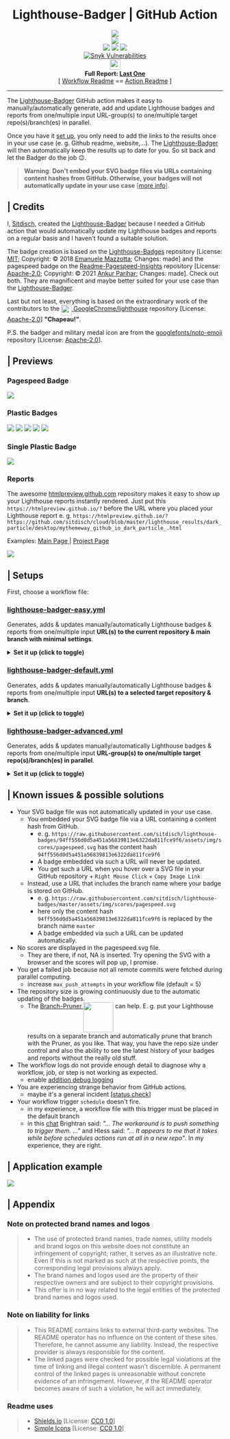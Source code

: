 <div align='center'>
<h1>Lighthouse-Badger | GitHub Action</h1>
<img src="https://repository-images.githubusercontent.com/359827195/1a084a2e-f30b-4c5d-b4a8-a3ce60d6f945"/><br>
<a title="Check it out" target="_blank" href="https://github.com/GoogleChrome/lighthouse"><img src="https://img.shields.io/github/package-json/dependency-version/myactionway/lighthouse-badges/lighthouse?label=Lighthouse&logo=lighthouse&cacheSeconds=3600" /></a><br>
<img src="https://img.shields.io/github/repo-size/myactionway/lighthouse-badger-action?label=RepoSize&cacheSeconds=3600" />
<a title="Check it out" target="_blank" href="https://github.com/myactionway/lighthouse-badger-action/blob/main/LICENSE.txt"><img src="https://raw.githubusercontent.com/sitdisch/cloud/master/badges/particle/License-MIT.svg" /></a>
<a title="Check it out" target="_blank" href="https://github.com/MyActionWay/lighthouse-badger-action/releases"><img src="https://img.shields.io/github/v/release/myactionway/lighthouse-badger-action?label=LastRelease&cacheSeconds=3600" /></a><br>
<a title="Explore it" target="_blank" href="https://snyk.io/test/github/MyActionWay/lighthouse-badges"><img alt="Snyk Vulnerabilities" src="https://img.shields.io/badge/Snyk-Vulnerabilities-2A2E30.svg?logo=snyk&cacheSeconds=3600" /></a><br>
<a title="Explore it" target="_blank" href="https://snyk.io/test/github/MyActionWay/lighthouse-badges"><img loading="eager" alt="&nbsp;pending..." height="25" src="https://img.shields.io/snyk/vulnerabilities/github/MyActionWay/lighthouse-badges?label=&cacheSeconds=3600" /></a><br>
<b>Full Report: <a title="Check it out" target="_blank" href="https://snyk.io/test/github/MyActionWay/lighthouse-badges">Last&nbsp;One</a></b><br>
[ <a title="Check it out" target="_blank" href="https://github.com/myactionway/lighthouse-badger-workflows">Workflow Readme</a> == <a title="Check it out" target="_blank" href="https://github.com/myactionway/lighthouse-badger-action">Action Readme</a> ]
</div>
<hr>

The [Lighthouse-Badger](https://github.com/myactionway/lighthouse-badger-action "Get it") GitHub action makes it easy to manually/automatically generate, add and update Lighthouse badges and reports from one/multiple input URL-group(s) to one/multiple target repo(s)/branch(es) in parallel.

Once you have it [set up](#-setups "Go there"), you only need to add the links to the results once in your use case (e.&nbsp;g. Github readme, website,...). The [Lighthouse-Badger](https://github.com/myactionway/lighthouse-badger-action "Get it") will then automatically keep the results up to date for you. So sit back and let the Badger do the job :wink:.

> **Warning**: **Don't embed your SVG badge files via URLs containing content hashes from GitHub. Otherwise, your badges will not automatically update in your use case** [[more info](#-known-issues--possible-solutions "Go there")].

## | Credits

I, [Sitdisch](https://github.com/sitdisch "Visit me"), created the [Lighthouse-Badger](https://github.com/myactionway/lighthouse-badger-action "Get it") because I needed a GitHub action that would automatically update my Lighthouse badges and reports on a regular basis and I haven't found a suitable solution.

The badge creation is based on the [Lighthouse-Badges](https://github.com/emazzotta/lighthouse-badges "Go there") repository  [License: [MIT](https://github.com/emazzotta/lighthouse-badges/blob/master/LICENSE.md "Go there"); Copyright: ©️ 2018 [Emanuele Mazzotta](https://github.com/emazzotta "Visit him"); Changes: made] and the pagespeed badge on the [Readme-Pagespeed-Insights](https://github.com/ankurparihar/readme-pagespeed-insights "Go there") repository  [License: [Apache-2.0](https://github.com/ankurparihar/readme-pagespeed-insights/blob/master/LICENSE "Go there"); Copyright: ©️ 2021 [Ankur Parihar](https://github.com/ankurparihar "Visit him"); Changes: made]. Check out both. They are magnificent and maybe better suited for your use case than the [Lighthouse-Badger](https://github.com/myactionway/lighthouse-badger-action "Get it").

Last but not least, everything is based on the extraordinary work of the contributors to the <a title="Visit the Lighthouse" target="_blank" href="https://github.com/GoogleChrome/lighthouse"><img align="top" src="https://raw.githubusercontent.com/GoogleChrome/lighthouse/master/assets/lighthouse-logo.svg" width="25"/> GoogleChrome/lighthouse</a> repository [License: [Apache-2.0](https://github.com/GoogleChrome/lighthouse/blob/master/LICENSE)] <b>"Chapeau!"</b>.

P.S. the badger and military medal icon are from the [googlefonts/noto-emoji](https://github.com/googlefonts/noto-emoji "Go there") repository [License: [Apache-2.0](https://github.com/googlefonts/noto-emoji/blob/main/LICENSE)].

## | Previews

### Pagespeed Badge

<img src="https://raw.githubusercontent.com/sitdisch/lighthouse-badges/master/assets/img/scores/pagespeed.svg"/>

### Plastic Badges

<img src="https://raw.githubusercontent.com/sitdisch/lighthouse-badges/master/assets/img/scores/lighthouse_performance.svg"/> <img src="https://raw.githubusercontent.com/sitdisch/lighthouse-badges/master/assets/img/scores/lighthouse_accessibility.svg"/> <img src="https://raw.githubusercontent.com/sitdisch/lighthouse-badges/master/assets/img/scores/lighthouse_best-practices.svg"/> <img src="https://raw.githubusercontent.com/sitdisch/lighthouse-badges/master/assets/img/scores/lighthouse_seo.svg"/> <img src="https://raw.githubusercontent.com/sitdisch/lighthouse-badges/master/assets/img/scores/lighthouse_pwa.svg"/>

### Single Plastic Badge

<img src="https://raw.githubusercontent.com/sitdisch/lighthouse-badges/master/assets/img/scores/lighthouse.svg"/>

### Reports

The awesome [htmlpreview.github.com](https://github.com/htmlpreview/htmlpreview.github.com) repository makes it easy to show up your Lighthouse reports instantly rendered. Just put this `https://htmlpreview.github.io/?` before the URL where you placed your Lighthouse report e.&nbsp;g. `https://htmlpreview.github.io/?https://github.com/sitdisch/cloud/blob/master/lighthouse_results/dark_particle/desktop/mythemeway_github_io_dark_particle_.html`<br>

Examples: <a href="https://htmlpreview.github.io/?https://raw.githubusercontent.com/sitdisch/cloud/master/lighthouse_results/dark_particle/desktop/mythemeway_github_io_dark_particle_.html" title="Check it out" target="_blank">Main Page </a> | <a href="https://htmlpreview.github.io/?https://raw.githubusercontent.com/sitdisch/cloud/master/lighthouse_results/dark_particle/desktop/mythemeway_github_io_dark_particle_projects_2020_10_31_project_1_html.html" title="Check it out" target="_blank">Project Page</a>

<a href="https://htmlpreview.github.io/?https://raw.githubusercontent.com/sitdisch/cloud/master/lighthouse_results/dark_particle/desktop/mythemeway_github_io_dark_particle_.html" title="Check it out" target="_blank"><img src="https://raw.githubusercontent.com/sitdisch/cloud/master/images/lighthousebadger_report.png" /></a>

## | Setups

First, choose a workflow file:

### [lighthouse-badger-easy.yml](https://github.com/MyActionWay/lighthouse-badger-workflows/blob/main/.github/workflows/lighthouse-badger-easy.yml "Get it")
Generates, adds & updates manually/automatically Lighthouse badges & reports from one/multiple input <b>URL(s) to the current repository & main branch with minimal settings</b>.

<details><summary><b>Set it up (click to toggle)</b></summary>

1. add the [lighthouse-badger-easy.yml](https://github.com/MyActionWay/lighthouse-badger-workflows/blob/main/.github/workflows/lighthouse-badger-easy.yml "Get it") workflow file to a repository
	* it has to be the target repository where you want to add the Lighthouse results (this is not the case with the other workflow files)
	* the path has to be `.github/workflows/lighthouse-badger-easy.yml`
2. create a new encrypted repository secret [[procedure](https://docs.github.com/en/actions/reference/encrypted-secrets#creating-encrypted-secrets-for-a-repository "Learn how")]
	* give the secret a name e.&nbsp;g. `LIGHTHOUSE_BADGER_TOKEN`
	* the value of the secret must be the value of the personal access token for the repository where you want to add the Lighthouse results.
		* [procedure for creating a personal access token](https://docs.github.com/en/github/authenticating-to-github/creating-a-personal-access-token "Learn how")
		* select only the minimum scopes and permissions required e.&nbsp;g. repo
	* add the secret to the same repository where you added this workflow file
3. adapt your [lighthouse-badger-easy.yml](https://github.com/MyActionWay/lighthouse-badger-workflows/blob/main/.github/workflows/lighthouse-badger-easy.yml "Get it") file
	* for manual triggers
		* you don't have to adjust anything in the workflow file; just use it
			* [procedure for manually running a workflow on GitHub](https://docs.github.com/en/actions/managing-workflow-runs/manually-running-a-workflow#running-a-workflow-on-github "Learn how")
				<img src="https://raw.githubusercontent.com/sitdisch/cloud/master/images/lighthousebadger_minimal_manual_inputs.png" />
			* [procedure for manually running a workflow using the GitHub CLI](https://docs.github.com/en/actions/managing-workflow-runs/manually-running-a-workflow#running-a-workflow-using-github-cli)
			* [procedure for manually running a workflow using the REST API](https://docs.github.com/en/actions/managing-workflow-runs/manually-running-a-workflow#running-a-workflow-using-the-rest-api)
	* for all other triggers
		* adapt this section
			```yml
			##############################################################
			# DEFINE YOUR INPUTS AND TRIGGERS IN THE FOLLOWING
			##############################################################

			# INPUTS as environmental variables (env)
			env:
				URLS: # URL(s) to be checked e.g. 'https://github.com/sitdisch https://github.com/mythemeway'
				TOKEN_NAME: # target token name e.g. 'LIGHTHOUSE_BADGER_TOKEN'

			# TRIGGERS
			on:
			#	page_build:
			#	schedule:
			#		- cron: '55 23 * * 0'
			```
		* CONSIDER:
			* INPUTS:
				* you only have to define `URLS` and `TOKEN_NAME`;
				* `TOKEN_NAME`: never enter the actual value of the personal access token
			* TRIGGERS:
				* `page_build`: Lighthouse results are generated every time after the GitHub page is built
				* `schedule`:
					* e.&nbsp;g. `cron: '55 23 * * 0'` executes the [Lighthouse-Badger](https://github.com/myactionway/lighthouse-badger-action "Get it") every Sunday at 23:55
					* you can check your inputs [here](https://crontab.guru/ "Go there")
			* hidden defaults (changeable with the other workflow files):
				* target repository & branch: Repository with this workflow file and main branch
				* outputs:
					* badges: pagespeed.svg
					* reports: yes
					* output-paths: 
						* lighthouse_results/mobile
						* lighthouse_results/desktop
				* audit types:
					* mobile:
						* parameters: '--throttling.cpuSlowdownMultiplier=2' 		
					* desktop:
						* parameters: '--throttling.cpuSlowdownMultiplier=1'
				* other settings:
					* user who commit: github-actions[bot]
					* user e-mail address: 41898282+github-actions[bot]@users.noreply.github.com
					* commit message: Lighthouse-Badger[bot]: Results Added

That's it. Happy audits.

</details>

### [lighthouse-badger-default.yml](https://github.com/MyActionWay/lighthouse-badger-workflows/blob/main/.github/workflows/lighthouse-badger-default.yml "Get it")
Generates, adds & updates manually/automatically Lighthouse badges & reports from one/multiple input <b>URL(s) to a selected target repository & branch</b>.

<details><summary><b>Set it up (click to toggle)</b></summary>

1. add the [lighthouse-badger-default.yml](https://github.com/MyActionWay/lighthouse-badger-workflows/blob/main/.github/workflows/lighthouse-badger-default.yml "Get it") workflow file to a repository
	* it doesn't have to be the repository where you want to add the Lighthouse results; e.&nbsp;g., you can simply [fork](https://github.com/myactionway/lighthouse-badger-workflows/fork "fork it") the `myactionway/lighthouse-badger-workflows` repository
		* CONSIDER: with a forked repository, you need to confirm that you want to use a workflow before you can actually use it (repo menu > actions tab > push the button)
	* the path has to be `.github/workflows/lighthouse-badger-default.yml`
2. create a new encrypted repository secret [[procedure](https://docs.github.com/en/actions/reference/encrypted-secrets#creating-encrypted-secrets-for-a-repository "Learn how")]
	* give the secret a name e.&nbsp;g. `LIGHTHOUSE_BADGER_TOKEN`
	* the value of the secret must be the value of the personal access token for the target repository where you want to add the Lighthouse results.
		* [procedure for creating a personal access token](https://docs.github.com/en/github/authenticating-to-github/creating-a-personal-access-token "Learn how")
		* select only the minimum scopes and permissions required e.&nbsp;g. repo
	* add the secret to the same repository where you added this workflow file
3. adapt your [lighthouse-badger-default.yml](https://github.com/MyActionWay/lighthouse-badger-workflows/blob/main/.github/workflows/lighthouse-badger-default.yml "Get it") file
	* for manual triggers
		* you don't have to adjust anything in the workflow file; just use it
			* [procedure for manually running a workflow on GitHub](https://docs.github.com/en/actions/managing-workflow-runs/manually-running-a-workflow#running-a-workflow-on-github "Learn how")
				<img src="https://raw.githubusercontent.com/sitdisch/cloud/master/images/lighthousebadger_manual_inputs.png" />
			* [procedure for manually running a workflow using the GitHub CLI](https://docs.github.com/en/actions/managing-workflow-runs/manually-running-a-workflow#running-a-workflow-using-github-cli)
			* [procedure for manually running a workflow using the REST API](https://docs.github.com/en/actions/managing-workflow-runs/manually-running-a-workflow#running-a-workflow-using-the-rest-api)
	* for all other triggers
		* adapt this section
			```yml
			##############################################################
			# DEFINE YOUR INPUTS AND TRIGGERS IN THE FOLLOWING
			##############################################################

			# INPUTS as environmental variables (env)
			env:
				URLS: # URL(s) to be checked e.g. 'https://github.com/sitdisch https://github.com/mythemeway'
				TOKEN_NAME: # target token name e.g. 'LIGHTHOUSE_BADGER_TOKEN'
				REPO_BRANCH: # target repository & branch e.g. 'dummy/mytargetrepo main'
				BADGES_ARGS: # badge-style '-b {flat,...}', preceding-label '-l "Lighthouse "', output-path '-o lighthouse_results/dummy', save-report '-r', single-badge '-s'
				AUDIT_TYPE: # 'mobile', 'desktop', 'both' or 'both_p' 
				MOBILE_LIGHTHOUSE_PARAMS: # Lighthouse parameters mobile audit
				DESKTOP_LIGHTHOUSE_PARAMS: # Lighthouse parameters desktop audit
				USER_NAME: # user who should commit e.g. 'dummy'
				USER_EMAIL: # e.g. 'dummy@gmail.com'
				COMMIT_MESSAGE: # e.g. 'Lighthouse results added'

			# TRIGGERS
			on:
			#	page_build:
			#	schedule:
			#		- cron: '55 23 * * 0'
			```
		* CONSIDER:
			* INPUTS:
				* you only have to define `URLS` and `TOKEN_NAME`; if any other input is blank, one of these default values will be used instead
					```yml
					DEFAULT_REPO_BRANCH: '${{ github.repository }} main' # repo with this file and main branch
					DEFAULT_BADGES_ARGS: '-b pagespeed -o lighthouse_results -r'
					DEFAULT_AUDIT_TYPE: 'both'
					DEFAULT_MOBILE_LIGHTHOUSE_PARAMS: '--throttling.cpuSlowdownMultiplier=2'
					DEFAULT_DESKTOP_LIGHTHOUSE_PARAMS: '--preset=desktop --throttling.cpuSlowdownMultiplier=1'
					DEFAULT_USER_NAME: 'github-actions[bot]'
					DEFAULT_USER_EMAIL: '41898282+github-actions[bot]@users.noreply.github.com'
					DEFAULT_COMMIT_MESSAGE: 'Lighthouse-Badger[bot]: Results Added'
					```
				* `TOKEN_NAME`: never enter the actual value of the personal access token
				* `BADGES_ARGS`: 
					* more information about the optional arguments can be found [here](https://github.com/sitdisch/lighthouse-badges#help "Go there")
					* in contrast to the Lighthouse-Badges repository
						* do not enter any URL(s) here
						* mobile or/and desktop is/are always added to your output-path
				* `MOBILE/DESKTOP_LIGHTHOUSE_PARAMS`:
					* more information about the optional arguments can be found [here](https://github.com/GoogleChrome/lighthouse#cli-options)
				* `AUDIT_TYPE`:
					* `'both_p'`: desktop and mobile audits are carried out in parallel
						* <b>it's not recommended</b> as it can skew the performance results [<a title="Check it out" target="_blank" href="https://github.com/GoogleChrome/lighthouse/issues/7104#issuecomment-458368476">source</a>] and it can also be slower than `'both'`
			* TRIGGERS:
				* `page_build`: Lighthouse results are generated every time after the GitHub page is built
				* `schedule`:
					* e.&nbsp;g. `cron: '55 23 * * 0'` executes the [Lighthouse-Badger](https://github.com/myactionway/lighthouse-badger-action "Get it") every Sunday at 23:55
					* you can check your inputs [here](https://crontab.guru/ "Go there")

That's it. Happy audits.

</details>

### [lighthouse-badger-advanced.yml](https://github.com/MyActionWay/lighthouse-badger-workflows/blob/main/.github/workflows/lighthouse-badger-advanced.yml "Get it")
Generates, adds & updates manually/automatically Lighthouse badges & reports from one/multiple input <b>URL-group(s) to one/multiple target repo(s)/branch(es) in parallel</b>.

<details><summary><b>Set it up (click to toggle)</b></summary>

1. add the [lighthouse-badger-advanced.yml](https://github.com/MyActionWay/lighthouse-badger-workflows/blob/main/.github/workflows/lighthouse-badger-advanced.yml "Get it") workflow file to a repository
	* it doesn't have to be a repository where you want to add Lighthouse results; e.&nbsp;g., you can simply [fork](https://github.com/myactionway/lighthouse-badger-workflows/fork "fork it") the `myactionway/lighthouse-badger-workflows` repository
		* CONSIDER: with a forked repository, you need to confirm that you want to use a workflow before you can actually use it (repo menu > actions tab > push the button)
	* the path has to be `.github/workflows/lighthouse-badger-advanced.yml`
2. create new encrypted repository secrets [[procedure](https://docs.github.com/en/actions/reference/encrypted-secrets#creating-encrypted-secrets-for-a-repository "Learn how")]
	* give the secrets names e.&nbsp;g. `LIGHTHOUSE_BADGER_TOKEN_1` and `LIGHTHOUSE_BADGER_TOKEN_2`
	* the values of the secrets must be the values of the personal access tokens for the target repositories where you want to add the Lighthouse results.
		* [procedure for creating a personal access token](https://docs.github.com/en/github/authenticating-to-github/creating-a-personal-access-token "Learn how")
		* select only the minimum scopes and permissions required e.&nbsp;g. repo
	* add the secrets to the same repository where you added this workflow file
3. adapt your [lighthouse-badger-advanced.yml](https://github.com/MyActionWay/lighthouse-badger-workflows/blob/main/.github/workflows/lighthouse-badger-advanced.yml "Get it") file
	* define your defaults
		```yml
		##############################################################
		# DEFINE YOUR DEFAULTS (INPUTS & TRIGGERS) IN THE FOLLOWING
		##############################################################

		# INPUTS as environmental variables (env)
		env:
			TOKEN_NAME: # target token name e.g. 'LIGHTHOUSE_BADGER_TOKEN_1'
			REPO_BRANCH: # target repository & branch e.g. 'dummy/mytargetrepo_1 main'
			AUDIT_TYPE: # 'mobile', 'desktop', 'both' or 'both_p' 
			MOBILE_LIGHTHOUSE_PARAMS: # Lighthouse parameters mobile audit
			DESKTOP_LIGHTHOUSE_PARAMS: # Lighthouse parameters desktop audit
			USER_NAME: # user who should commit e.g. 'dummy'
			USER_EMAIL: # e.g. 'dummy@gmail.com'
			COMMIT_MESSAGE: # e.g. 'Lighthouse results added'

		# TRIGGERS
		on:
		#	page_build:
		#	schedule:
		#		- cron: '55 23 * * 0'
			workflow_dispatch:
		```
		* CONSIDER:
			* INPUTS:
				* `TOKEN_NAME`: never enter the actual value of the personal access token
				* all inputs except `TOKEN_NAME` have predefined values; you can, but you don't have to overwrite them
					```yml
					# Predefined values
					REPO_BRANCH: '${{ github.repository }} main' # repo with this file and main branch
					AUDIT_TYPE: 'both'
					MOBILE_LIGHTHOUSE_PARAMS: '--throttling.cpuSlowdownMultiplier=2'
					DESKTOP_LIGHTHOUSE_PARAMS: '--preset=desktop --throttling.cpuSlowdownMultiplier=1'
					USER_NAME: 'github-actions[bot]'
					USER_EMAIL: '41898282+github-actions[bot]@users.noreply.github.com'
					COMMIT_MESSAGE: 'Lighthouse-Badger[bot]: Results Added'
					```
				* `MOBILE/DESKTOP_LIGHTHOUSE_PARAMS`:
					* more information about the optional arguments can be found [here](https://github.com/GoogleChrome/lighthouse#cli-options)
				* `AUDIT_TYPE`:
					* `'both_p'`: desktop and mobile audits are carried out in parallel
						* <b>it's not recommended</b> as it can skew the performance results [<a title="Check it out" target="_blank" href="https://github.com/GoogleChrome/lighthouse/issues/7104#issuecomment-458368476">source</a>] and it can also be slower than `'both'`
			* TRIGGERS:
				* `page_build`: Lighthouse results are generated every time after the GitHub page is built
				* `schedule`:
					* e.&nbsp;g. `cron: '55 23 * * 0'` executes the [Lighthouse-Badger](https://github.com/myactionway/lighthouse-badger-action "Get it") every Sunday at 23:55
					* you can check your inputs [here](https://crontab.guru/ "Go there")
				* `workflow_dispatch`:
					* no predefined inputs; the `env` defined in this workflow file are used instead when this trigger is triggered
					* [procedure for manually running a workflow on GitHub](https://docs.github.com/en/actions/managing-workflow-runs/manually-running-a-workflow#running-a-workflow-on-github "Learn how")
					* [procedure for manually running a workflow using the GitHub CLI](https://docs.github.com/en/actions/managing-workflow-runs/manually-running-a-workflow#running-a-workflow-using-github-cli)
					* [procedure for manually running a workflow using the REST API](https://docs.github.com/en/actions/managing-workflow-runs/manually-running-a-workflow#running-a-workflow-using-the-rest-api)<p></p>
	* define your settings for the different input URL-Groups
		```yml
		##############################################################
		# FIRST URL-GROUP | DEFINE YOUR ENV IN THE FOLLOWING
		##############################################################
		-	NAME: 'URL-GROUP 1'
			URLS: 'https://github.com/sitdisch https://github.com/mythemeway'
			BADGES_ARGS: '-b pagespeed -o lighthouse_results/first_group -r'
		#	TOKEN_NAME:
		#	REPO_BRANCH:
		#	AUDIT_TYPE:
		#	MOBILE_LIGHTHOUSE_PARAMS:
		#	DESKTOP_LIGHTHOUSE-PARAMS:
		#	USER_NAME:
		#	USER_EMAIL:
		#	COMMIT_MESSAGE: # e.g. 'Lighthouse-Badger[bot]: Results Added | First URL-Group'
		##############################################################
		# SECOND URL-GROUP | DEFINE YOUR ENV IN THE FOLLOWING
		##############################################################
		-	NAME: 'URL-GROUP 2'
			URLS: 'https://mythemeway.github.io/Dark-Particle/ https://mythemeway.github.io/Dark-Particle/projects/2020/10/31/project-1.html'
			BADGES_ARGS: '-b flat -o lighthouse_results/second_group -r'
		#	TOKEN_NAME: # e.g. 'LIGHTHOUSE_BADGER_TOKEN_2'
		#	REPO_BRANCH: # e.g. 'dummy/mytargetrepo_2 main'
		#	AUDIT_TYPE:
		#	MOBILE_LIGHTHOUSE_PARAMS:
		#	DESKTOP_LIGHTHOUSE_PARAMS:
		#	USER_NAME:
		#	USER_EMAIL:
		#	COMMIT_MESSAGE: # e.g. 'Lighthouse-Badger[bot]: Results Added | Second URL-Group'
		##############################################################
		# THIRD URL-GROUP | FEEL FREE TO ADD MORE URL-GROUPS...
		```
		* CONSIDER: 
			* you just have to define `NAME`, `URLS` and `BADGES_ARGS` for each group; if you do not define any of the other inputs, your predefined defaults will be used instead
			* `BADGES_ARGS`: 
				* more information about the optional arguments can be found [here](https://github.com/sitdisch/lighthouse-badges#help "Go there")
				* set different output-paths for different groups
				* in contrast to the Lighthouse-Badges repository
					* do not enter any URL(s) here
					* mobile or/and desktop is/are always added to your output-path
			* `TOKEN_NAME`: never enter the actual value of the personal access token
			* only a maximum of <b>256 URL-Groups</b> per workflow run is possible [[GitHub restriction](https://docs.github.com/en/actions/reference/workflow-syntax-for-github-actions#jobsjob_idstrategymatrix "Go there")]

That's it. Happy audits.

</details>

## | Known issues & possible solutions
* Your SVG badge file was not automatically updated in your use case.
	* You embedded your SVG badge file via a URL containing a content hash from GitHub.
		* e.&nbsp;g. `https://raw.githubusercontent.com/sitdisch/lighthouse-badges/94ff556d0d5a451a56839813e6322da811fce9f6/assets/img/scores/pagespeed.svg` has the content hash `94ff556d0d5a451a56839813e6322da811fce9f6`
		* A badge embedded via such a URL will never be updated.
		* You get such a URL when you hover over a SVG file in your GitHub repository + `Right Mouse Click` + `Copy Image Link`
	* Instead, use a URL that includes the branch name where your badge is stored on GitHub.
		* e.&nbsp;g. `https://raw.githubusercontent.com/sitdisch/lighthouse-badges/master/assets/img/scores/pagespeed.svg`
		* here only the content hash `94ff556d0d5a451a56839813e6322da811fce9f6` is replaced by the branch name `master`
		* A badge embedded via such a URL can be updated automatically.
* No scores are displayed in the pagespeed.svg file.
	* They are there, if not, NA is inserted. Try opening the SVG with a browser and the scores will pop up, I promise.
* You get a failed job because not all remote commits were fetched during parallel computing.
	* increase `max_push_attempts` in your workflow file (default = 5)
* The repository size is growing continuously due to the automatic updating of the badges.
	* The [Branch-Pruner <img align="top" width="70" src="https://repository-images.githubusercontent.com/352585266/cc34310b-3ab2-4085-b5f5-b1b2cc306a64"/>](https://github.com/myactionway/branch-pruner-action "Get it") can help. E.&nbsp;g. put your Lighthouse results on a separate branch and automatically prune that branch with the Pruner, as you like. That way, you have the repo size under control and also the ability to see the latest history of your badges and reports without the really old stuff. 
* The workflow logs do not provide enough detail to diagnose why a workflow, job, or step is not working as expected.
	* enable [addition debug logging](https://docs.github.com/en/actions/managing-workflow-runs/enabling-debug-logging)
* You are experiencing strange behavior from GitHub actions.
	* maybe it's a general incident [[status check](https://www.githubstatus.com/ "Check it")]
* Your workflow trigger `schedule` doesn't fire.
	* in my experience, a workflow file with this trigger must be placed in the default branch
	* in this [chat](https://github.community/t/schedule-workflows-missing/17653/3 "Go there") Brightran said: <i>"... The workaround is to push something to trigger them. ..."</i> and Hless said: <i>"... It appears to me that it takes while before schedules actions run at all in a new repo"</i>. In my experience, they are right.

## | Application example
<a href="https://github.com/mythemeway/Dark-Particle" title="Check it out" target="_blank"><img src="https://raw.githubusercontent.com/sitdisch/cloud/master/gifs/lighthouse_badger_example.gif" /></a>

## | Appendix
### Note on protected brand names and logos
> * The use of protected brand names, trade names, utility models and brand logos on this website does not constitute an infringement of copyright; rather, it serves as an illustrative note. Even if this is not marked as such at the respective points, the corresponding legal provisions always apply.
> * The brand names and logos used are the property of their respective owners and are subject to their copyright provisions.
> * This offer is in no way related to the legal entities of the protected brand names and logos used.

### Note on liability for links
> * This README contains links to external third-party websites. The README operator has no influence on the content of these sites. Therefore, he cannot assume any liability. Instead, the respective provider is always responsible for the content.
> * The linked pages were checked for possible legal violations at the time of linking and illegal content wasn't discernible. A permanent control of the linked pages is unreasonable without concrete evidence of an infringement. However, if the README operator becomes aware of such a violation, he will act immediately. 

### Readme uses
> * [Shields.io](https://github.com/badges/shields "Check it out") [License: [CC0 1.0](https://github.com/badges/shields/blob/master/LICENSE "Go there")] 
> * [Simple Icons](https://simpleicons.org/ "Check it out") [License: [CC0 1.0](https://github.com/simple-icons/simple-icons/blob/develop/LICENSE.md "Go there")]
